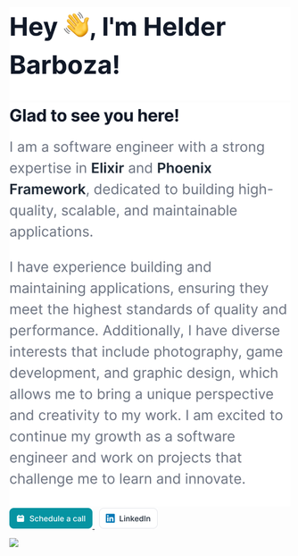 <picture>
  <source
    srcset="img/Headercontent-dark-1.svg"
    media="(min-width:846px) and (prefers-color-scheme: dark)"
  />
  <source
    srcset="img/Headercontent-dark-2.svg"
    media="(min-width:622px) and (prefers-color-scheme: dark)"
  />
  <source
    srcset="img/Headercontent-dark-3.svg"
    media="(prefers-color-scheme: dark)"
  />
  <source
    srcset="img/Headercontent-light-1.svg"
    media="(min-width:846px)"
  />
  <source
    srcset="img/Headercontent-light-2.svg"
    media="(min-width:622px)"
  />
  <img
    src="img/Headercontent-light-3.svg"
  />
</picture>

<picture>
  <source
    srcset="img/Blockcontent-dark-1.svg"
    media="(min-width:846px) and (prefers-color-scheme: dark)"
  />
  <source
    srcset="img/Blockcontent-dark-2.svg"
    media="(min-width:622px) and (prefers-color-scheme: dark)"
  />
  <source
    srcset="img/Blockcontent-dark-3.svg"
    media="(prefers-color-scheme: dark)"
  />
  <source
    srcset="img/Blockcontent-light-1.svg"
    media="(min-width:846px)"
  />
  <source
    srcset="img/Blockcontent-light-2.svg"
    media="(min-width:622px)"
  />
  <img
    src="img/Blockcontent-light-3.svg"
  />
</picture>

<br/>

<a href="https://cal.com/helderbarboza" target="_blank" title="Schedule a call with me">
  <picture>
    <source srcset="img/schedule.svg" media="(prefers-color-scheme: dark)" />
    <img src="img/schedule.svg" width="149" />
  </picture>
</a>
&nbsp;
<a href="https://linkedin.com/in/helderbarboza" target="_blank" title="LinkedIn profile">
  <picture>
    <source srcset="img/linkedin-dark.svg" media="(prefers-color-scheme: dark)" />
    <img src="img/linkedin-light.svg" width="105" />
  </picture>
</a>

![](https://hit.yhype.me/github/profile?user_id=29435727)
